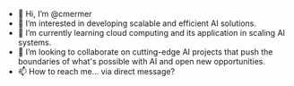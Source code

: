 - 👋 Hi, I’m @cmermer
- 👀 I’m interested in developing scalable and efficient AI solutions.
- 🌱 I’m currently learning cloud computing and its application in scaling AI systems.
- 💞️ I’m looking to collaborate on cutting-edge AI projects that push the boundaries of what's possible with AI and open new opportunities.
- 📫 How to reach me... via direct message?

<!---
cmermer/cmermer is a ✨ special ✨ repository because its `README.md` (this file) appears on your GitHub profile.
You can click the Preview link to take a look at your changes.
--->
